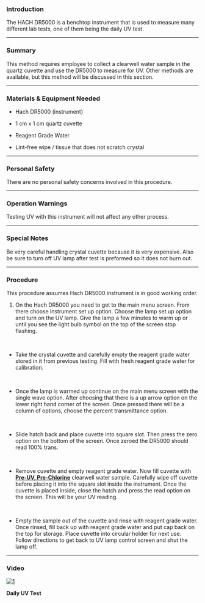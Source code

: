 ### Introduction
The HACH DR5000 is a benchtop instrument that is used to measure many different lab tests, one of them being the daily UV test.
***

### Summary
This method requires employee to collect a clearwell water sample in the quartz cuvette and use the DR5000 to measure for UV. Other methods are available, but this method will be discussed in this section.
***

### Materials & Equipment Needed
- Hach DR5000 (instrument)

- 1 cm x 1 cm quartz cuvette

- Reagent Grade Water

- Lint-free wipe / tissue that does not scratch crystal
***

### Personal Safety
There are no personal safety concerns involved in this procedure.
***

### Operation Warnings
Testing UV with this instrument will not affect any other process.
***

### Special Notes
Be very careful handling crystal cuvette because it is very expensive. Also be sure to turn off UV lamp after test is preformed so it does not burn out.
***

### Procedure
This procedure assumes Hach DR5000 instrument is in good working order.

1. On the Hach DR5000 you need to get to the main menu screen. From there choose instrument set up option. Choose the lamp set up option and turn on the UV lamp. Give the lamp a few minutes to warm up or until you see the light bulb symbol on the top of the screen stop flashing.  
<br />

- Take the crystal cuvette and carefully empty the reagent grade water stored in it from previous testing. Fill with fresh reagent grade water for calibration.  
<br />

- Once the lamp is warmed up continue on the main menu screen with the single wave option. After choosing that there is a up arrow option on the lower right hand corner of the screen. Once pressed there will be a column of options, choose the percent transmittance option.  
<br />

- Slide hatch back and place cuvette into square slot. Then press the zero option on the bottom of the screen. Once zeroed the DR5000 should read 100% trans.  
<br />

- Remove cuvette and empty reagent grade water. Now fill cuvette with **<u>Pre-UV, Pre-Chlorine</u>** clearwell water sample. Carefully wipe off cuvette before placing it into the square slot inside the instrument. Once the cuvette is placed inside, close the hatch and press the read option on the screen. This will be your UV reading.  
<br />

- Empty the sample out of the cuvette and rinse with reagent grade water. Once rinsed, fill back up with reagent grade water and put cap back on the top for storage. Place cuvette into circular holder for next use. Follow directions to get back to UV lamp control screen and shut the lamp off.
***

### Video
[![1](http://img.youtube.com/vi/qc0Ym6tYnQ4/0.jpg)](https://www.youtube.com/watch?v=qc0Ym6tYnQ4 "UV Test")

**Daily UV Test**
